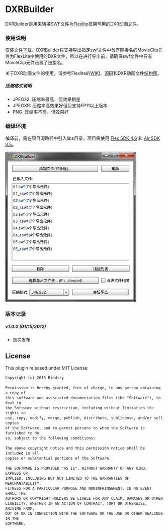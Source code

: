 DXRBuilder
==========

DXRBuilder是用来转换SWF文件为[Flexlite](http://flexlite.org/)框架可用的DXR动画文件。

### 使用说明

[安装文件下载](http://github.com/bindiry/DXRBuilder/raw/master/DXRBuilder.air)，DXRBuilder只支持导出指定swf文件中含有链接名的MovieClip元件为FlexLite中使用的DXR文件，所以在进行导出前，请确保swf文件中只有MovieClip元件设置了链接名。

关于DXR动画文件的使用，请参考Flexlite的[WIKI](http://wiki.flexlite.org)、[源码](http://github.com/flexlite)和DXR动画文件[结构图](http://wiki.flexlite.org/uploads/201210/1350297604fFF5kVj7.png)。

##### 压缩格式说明
* JPEG32: 压缩率最高，但效果稍差
* JPEGXR: 压缩率高效果好但只支持FP11以上版本
* PNG: 压缩率不高，但效果好

### 编译环境
编译前，需在项目源路径中引入libs目录，项目需使用 [Flex SDK 4.6](http://www.adobe.com/devnet/flex/flex-sdk-download.html) 和 [Air SDK 3.5](http://www.adobe.com/devnet/air/air-sdk-download.html)。

![DXRBuilder载图](https://github.com/bindiry/DXRBuilder/raw/master/dxrbuilder.png)

### 版本记录

##### v1.0.0 (01/15/2012)
* 首次发布

License
-------

This plugin released under MIT License:

    Copyright (c) 2013 Bindiry

    Permission is hereby granted, free of charge, to any person obtaining a copy of
    this software and associated documentation files (the "Software"), to deal in
    the Software without restriction, including without limitation the rights to
    use, copy, modify, merge, publish, distribute, sublicense, and/or sell copies
    of the Software, and to permit persons to whom the Software is furnished to do
    so, subject to the following conditions:

    The above copyright notice and this permission notice shall be included in all
    copies or substantial portions of the Software.

    THE SOFTWARE IS PROVIDED "AS IS", WITHOUT WARRANTY OF ANY KIND, EXPRESS OR
    IMPLIED, INCLUDING BUT NOT LIMITED TO THE WARRANTIES OF MERCHANTABILITY,
    FITNESS FOR A PARTICULAR PURPOSE AND NONINFRINGEMENT. IN NO EVENT SHALL THE
    AUTHORS OR COPYRIGHT HOLDERS BE LIABLE FOR ANY CLAIM, DAMAGES OR OTHER
    LIABILITY, WHETHER IN AN ACTION OF CONTRACT, TORT OR OTHERWISE, ARISING FROM,
    OUT OF OR IN CONNECTION WITH THE SOFTWARE OR THE USE OR OTHER DEALINGS IN THE
    SOFTWARE.

